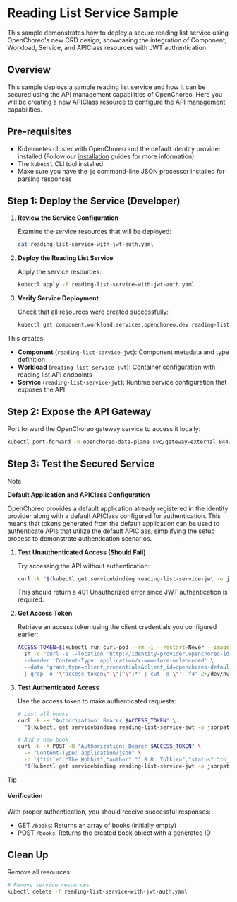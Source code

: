 # Reading List Service Sample

This sample demonstrates how to deploy a secure reading list service using OpenChoreo's new CRD design,
showcasing the integration of Component, Workload, Service, and APIClass resources with JWT authentication.

## Overview

This sample deploys a sample reading list service and how it can be secured using the API management capabilities of OpenChoreo.
Here you will be creating a new APIClass resource to configure the API management capabilities.

## Pre-requisites

- Kubernetes cluster with OpenChoreo and the default identity provider installed (Follow our [installation](https://openchoreo.dev/docs/category/installation/) guides for more information)
- The `kubectl` CLI tool installed
- Make sure you have the `jq` command-line JSON processor installed for parsing responses

## Step 1: Deploy the Service (Developer)

1. **Review the Service Configuration**

   Examine the service resources that will be deployed:
   ```bash
   cat reading-list-service-with-jwt-auth.yaml
   ```

2. **Deploy the Reading List Service**

   Apply the service resources:
   ```bash
   kubectl apply -f reading-list-service-with-jwt-auth.yaml
   ```

3. **Verify Service Deployment**

   Check that all resources were created successfully:
   ```bash
   kubectl get component,workload,services.openchoreo.dev reading-list-service-jwt
   ```

This creates:
- **Component** (`reading-list-service-jwt`): Component metadata and type definition
- **Workload** (`reading-list-service-jwt`): Container configuration with reading list API endpoints
- **Service** (`reading-list-service-jwt`): Runtime service configuration that exposes the API

## Step 2: Expose the API Gateway

Port forward the OpenChoreo gateway service to access it locally:

```bash
kubectl port-forward -n openchoreo-data-plane svc/gateway-external 8443:443 &
```

## Step 3: Test the Secured Service

> [!NOTE]
> **Default Application and APIClass Configuration**
>
> OpenChoreo provides a default application already registered in the identity provider along with a default APIClass configured for authentication.
> This means that tokens generated from the default application can be used to authenticate APIs that utilize the default APIClass,
> simplifying the setup process to demonstrate authentication scenarios.


1. **Test Unauthenticated Access (Should Fail)**

   Try accessing the API without authentication:
   ```bash
   curl -k "$(kubectl get servicebinding reading-list-service-jwt -o jsonpath='{.status.endpoints[0].public.uri}')/books"
   ```

   This should return a 401 Unauthorized error since JWT authentication is required.

2. **Get Access Token**

   Retrieve an access token using the client credentials you configured earlier:
   ```bash
   ACCESS_TOKEN=$(kubectl run curl-pod --rm -i --restart=Never --image=curlimages/curl:latest -- \
     sh -c "curl -s --location 'http://identity-provider.openchoreo-identity-system.svc.cluster.local:8090/oauth2/token' \
     --header 'Content-Type: application/x-www-form-urlencoded' \
     --data 'grant_type=client_credentials&client_id=openchoreo-default-client&client_secret=openchoreo-default-secret' \
     | grep -o '\"access_token\":\"[^\"]*' | cut -d'\"' -f4" 2>/dev/null | head -1)
   ```

3. **Test Authenticated Access**

   Use the access token to make authenticated requests:
   ```bash
   # List all books
   curl -k -H "Authorization: Bearer $ACCESS_TOKEN" \
     "$(kubectl get servicebinding reading-list-service-jwt -o jsonpath='{.status.endpoints[0].public.uri}')/books"
   
   # Add a new book
   curl -k -X POST -H "Authorization: Bearer $ACCESS_TOKEN" \
     -H "Content-Type: application/json" \
     -d '{"title":"The Hobbit","author":"J.R.R. Tolkien","status":"to_read"}' \
     "$(kubectl get servicebinding reading-list-service-jwt -o jsonpath='{.status.endpoints[0].public.uri}')/books"
   ```

> [!TIP]
> #### Verification
>
> With proper authentication, you should receive successful responses:
> - GET `/books`: Returns an array of books (initially empty)
> - POST `/books`: Returns the created book object with a generated ID

## Clean Up

Remove all resources:

```bash
# Remove service resources
kubectl delete -f reading-list-service-with-jwt-auth.yaml
```
